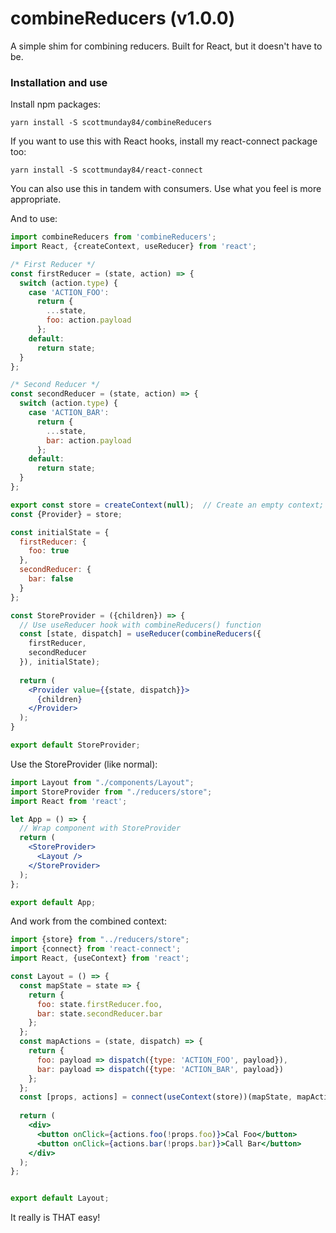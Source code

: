 # combineReducers (v1.0.0)

A simple shim for combining reducers. Built for React, but it doesn't have to be.

### Installation and use

Install npm packages:

```
yarn install -S scottmunday84/combineReducers
```

If you want to use this with React hooks, install my react-connect package too:

```
yarn install -S scottmunday84/react-connect
```

You can also use this in tandem with consumers. Use what you feel is more appropriate.

And to use:
```jsx harmony
import combineReducers from 'combineReducers';
import React, {createContext, useReducer} from 'react';

/* First Reducer */
const firstReducer = (state, action) => {
  switch (action.type) {
    case 'ACTION_FOO':
      return {
        ...state,
        foo: action.payload
      };
    default:
      return state;
  }
};

/* Second Reducer */
const secondReducer = (state, action) => {
  switch (action.type) {
    case 'ACTION_BAR':
      return {
        ...state,
        bar: action.payload
      };
    default:
      return state;
  }
};

export const store = createContext(null);  // Create an empty context; will be replaced with the 
const {Provider} = store;

const initialState = {
  firstReducer: {
    foo: true
  },
  secondReducer: {
    bar: false
  }
};

const StoreProvider = ({children}) => {
  // Use useReducer hook with combineReducers() function
  const [state, dispatch] = useReducer(combineReducers({
    firstReducer,
    secondReducer
  }), initialState);
  
  return (
    <Provider value={{state, dispatch}}>
      {children}
    </Provider>
  );
}

export default StoreProvider;
```

Use the StoreProvider (like normal): 
```jsx harmony
import Layout from "./components/Layout";
import StoreProvider from "./reducers/store";
import React from 'react';

let App = () => {
  // Wrap component with StoreProvider
  return (
    <StoreProvider>
      <Layout />
    </StoreProvider>
  );
};

export default App;
```

And work from the combined context:
```jsx harmony
import {store} from "../reducers/store";
import {connect} from 'react-connect';
import React, {useContext} from 'react';

const Layout = () => {
  const mapState = state => {
    return {
      foo: state.firstReducer.foo,
      bar: state.secondReducer.bar
    };
  };
  const mapActions = (state, dispatch) => {
    return {
      foo: payload => dispatch({type: 'ACTION_FOO', payload}),
      bar: payload => dispatch({type: 'ACTION_BAR', payload}) 
    };
  };
  const [props, actions] = connect(useContext(store))(mapState, mapActions);
  
  return (
    <div>
      <button onClick={actions.foo(!props.foo)}>Cal Foo</button>
      <button onClick={actions.bar(!props.bar)}>Call Bar</button>
    </div>
  );
};


export default Layout;
```

It really is THAT easy!
